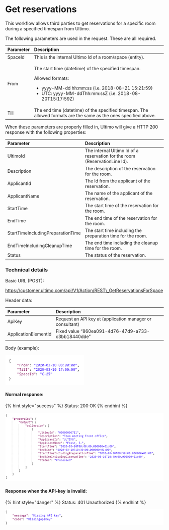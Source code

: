 # Get reservations

This workflow allows third parties to get reservations for a specific room during a specified timespan from Ultimo.

The following parameters are used in the request. These are all required.

<table>
  <thead>
    <tr>
      <th style="text-align:left">Parameter</th>
      <th style="text-align:left">Description</th>
    </tr>
  </thead>
  <tbody>
    <tr>
      <td style="text-align:left">SpaceId</td>
      <td style="text-align:left">This is the internal Ultimo Id of a room/space (entity).</td>
    </tr>
    <tr>
      <td style="text-align:left">From</td>
      <td style="text-align:left">
        <p>The start time (datetime) of the specified timespan.</p>
        <p>Allowed formats:</p>
        <ul>
          <li>yyyy-MM-dd hh:mm:ss (i.e. 2018-08-21 15:21:59)</li>
          <li>UTC: yyyy-MM-ddThh:mm:ssZ (i.e. 2018-08-20T15:17:59Z)</li>
        </ul>
      </td>
    </tr>
    <tr>
      <td style="text-align:left">Till</td>
      <td style="text-align:left">The end time (datetime) of the specified timespan. The allowed formats
        are the same as the ones specified above.</td>
    </tr>
  </tbody>
</table>

When these parameters are properly filled in, Ultimo will give a HTTP 200 response with the following properties:

| Parameter  | Description |
| :--- | :--- |
| UltimoId | The internal Ultimo Id of a reservation for the room \(ReservationLine Id\). |
| Description | The description of the reservation for the room. |
| ApplicantId | The Id from the applicant of the reservation. |
| ApplicantName | The name of the applicant of the reservation. |
| StartTime | The start time of the reservation for the room. |
| EndTime | The end time of the reservation for the room. |
| StartTimeIncludingPreparationTime | The start time including the preparation time for the room. |
| EndTimeIncludingCleanupTime | The end time including the cleanup time for the room. |
| Status | The status of the reservation. |

### Technical details 

Basic URL \(POST\):

https://customer.ultimo.com/api/V1/Action/REST\_GetReservationsForSpace

Header data:

| Parameter | Description |
| :--- | :--- |
| ApiKey | Request an API key at \(application manager or consultant\) |
| ApplicationElementId | Fixed value “860ea091-4d76-47d9-a733-c3bb18440dde” |

Body \(example\):

![](../../../.gitbook/assets/15.png)

#### Normal response:

{% hint style="success" %}
Status: 200 OK
{% endhint %}

![](../../../.gitbook/assets/16.png)

#### Response when the API-key is invalid:

{% hint style="danger" %}
Status: 401 Unauthorized
{% endhint %}

![](../../../.gitbook/assets/17.png)

